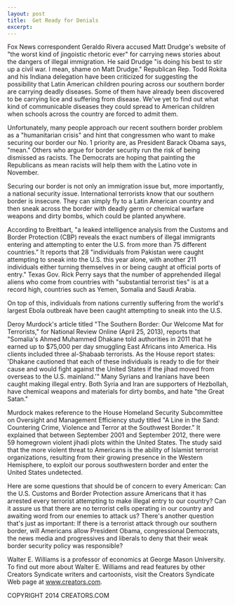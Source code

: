```yaml
---
layout: post
title:  Get Ready for Denials
excerpt:
---
```


Fox News correspondent Geraldo Rivera accused Matt Drudge's website of "the worst kind of jingoistic rhetoric ever" for carrying news stories about the dangers of illegal immigration. He said Drudge "is doing his best to stir up a civil war. I mean, shame on Matt Drudge." Republican Rep. Todd Rokita and his Indiana delegation have been criticized for suggesting the possibility that Latin American children pouring across our southern border are carrying deadly diseases. Some of them have already been discovered to be carrying lice and suffering from disease. We've yet to find out what kind of communicable diseases they could spread to American children when schools across the country are forced to admit them.

Unfortunately, many people approach our recent southern border problem as a "humanitarian crisis" and hint that congressmen who want to make securing our border our No. 1 priority are, as President Barack Obama says, "mean." Others who argue for border security run the risk of being dismissed as racists. The Democrats are hoping that painting the Republicans as mean racists will help them with the Latino vote in November.

Securing our border is not only an immigration issue but, more importantly, a national security issue. International terrorists know that our southern border is insecure. They can simply fly to a Latin American country and then sneak across the border with deadly germ or chemical warfare weapons and dirty bombs, which could be planted anywhere.

According to Breitbart, "a leaked intelligence analysis from the Customs and Border Protection (CBP) reveals the exact numbers of illegal immigrants entering and attempting to enter the U.S. from more than 75 different countries." It reports that 28 "individuals from Pakistan were caught attempting to sneak into the U.S. this year alone, with another 211 individuals either turning themselves in or being caught at official ports of entry." Texas Gov. Rick Perry says that the number of apprehended illegal aliens who come from countries with "substantial terrorist ties" is at a record high, countries such as Yemen, Somalia and Saudi Arabia.

 On top of this, individuals from nations currently suffering from the world's largest Ebola outbreak have been caught attempting to sneak into the U.S.

Deroy Murdock's article titled "The Southern Border: Our Welcome Mat for Terrorists," for National Review Online (April 25, 2013), reports that "Somalia's Ahmed Muhammed Dhakane told authorities in 2011 that he earned up to $75,000 per day smuggling East Africans into America. His clients included three al-Shabaab terrorists. As the House report states: 'Dhakane cautioned that each of these individuals is ready to die for their cause and would fight against the United States if the jihad moved from overseas to the U.S. mainland.'" Many Syrians and Iranians have been caught making illegal entry. Both Syria and Iran are supporters of Hezbollah, have chemical weapons and materials for dirty bombs, and hate "the Great Satan."

Murdock makes reference to the House Homeland Security Subcommittee on Oversight and Management Efficiency study titled "A Line in the Sand: Countering Crime, Violence and Terror at the Southwest Border." It explained that between September 2001 and September 2012, there were 59 homegrown violent jihadi plots within the United States. The study said that the more violent threat to Americans is the ability of Islamist terrorist organizations, resulting from their growing presence in the Western Hemisphere, to exploit our porous southwestern border and enter the United States undetected.

Here are some questions that should be of concern to every American: Can the U.S. Customs and Border Protection assure Americans that it has arrested every terrorist attempting to make illegal entry to our country? Can it assure us that there are no terrorist cells operating in our country and awaiting word from our enemies to attack us? There's another question that's just as important: If there is a terrorist attack through our southern border, will Americans allow President Obama, congressional Democrats, the news media and progressives and liberals to deny that their weak border security policy was responsible?

Walter E. Williams is a professor of economics at George Mason University. To find out more about Walter E. Williams and read features by other Creators Syndicate writers and cartoonists, visit the Creators Syndicate Web page at www.creators.com.

COPYRIGHT 2014 CREATORS.COM

